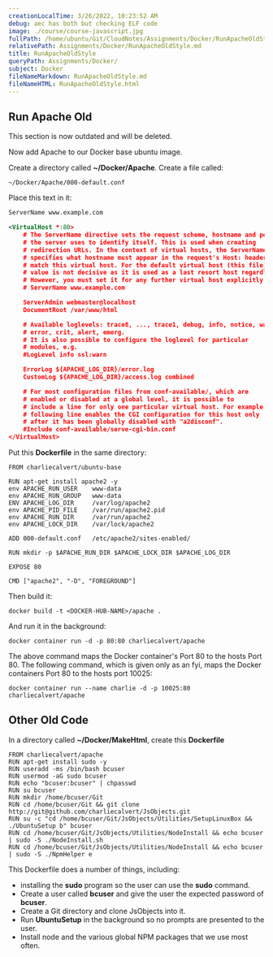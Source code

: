 ```yaml
---
creationLocalTime: 3/26/2022, 10:23:52 AM
debug: aec has both but checking ELF code
image: ./course/course-javascript.jpg
fullPath: /home/ubuntu/Git/CloudNotes/Assignments/Docker/RunApacheOldStyle.md
relativePath: Assignments/Docker/RunApacheOldStyle.md
title: RunApacheOldStyle
queryPath: Assignments/Docker/
subject: Docker
fileNameMarkdown: RunApacheOldStyle.md
fileNameHTML: RunApacheOldStyle.html
---
```



<!-- toc -->
<!-- tocstop -->

## Run Apache Old

This section is now outdated and will be deleted.

Now add Apache to our Docker base ubuntu image.

Create a directory called **~/Docker/Apache**. Create a file called:

    ~/Docker/Apache/000-default.conf

Place this text in it:

```XML
ServerName www.example.com

<VirtualHost *:80>
	# The ServerName directive sets the request scheme, hostname and port that
	# the server uses to identify itself. This is used when creating
	# redirection URLs. In the context of virtual hosts, the ServerName
	# specifies what hostname must appear in the request's Host: header to
	# match this virtual host. For the default virtual host (this file) this
	# value is not decisive as it is used as a last resort host regardless.
	# However, you must set it for any further virtual host explicitly.
	# ServerName www.example.com

	ServerAdmin webmaster@localhost
	DocumentRoot /var/www/html

	# Available loglevels: trace8, ..., trace1, debug, info, notice, warn,
	# error, crit, alert, emerg.
	# It is also possible to configure the loglevel for particular
	# modules, e.g.
	#LogLevel info ssl:warn

	ErrorLog ${APACHE_LOG_DIR}/error.log
	CustomLog ${APACHE_LOG_DIR}/access.log combined

	# For most configuration files from conf-available/, which are
	# enabled or disabled at a global level, it is possible to
	# include a line for only one particular virtual host. For example the
	# following line enables the CGI configuration for this host only
	# after it has been globally disabled with "a2disconf".
	#Include conf-available/serve-cgi-bin.conf
</VirtualHost>
```

Put this **Dockerfile** in the same directory:

    FROM charliecalvert/ubuntu-base

    RUN apt-get install apache2 -y
    env APACHE_RUN_USER    www-data
    env APACHE_RUN_GROUP   www-data
    ENV APACHE_LOG_DIR     /var/log/apache2
    env APACHE_PID_FILE    /var/run/apache2.pid
    env APACHE_RUN_DIR     /var/run/apache2
    env APACHE_LOCK_DIR    /var/lock/apache2

    ADD 000-default.conf   /etc/apache2/sites-enabled/

    RUN mkdir -p $APACHE_RUN_DIR $APACHE_LOCK_DIR $APACHE_LOG_DIR

    EXPOSE 80

    CMD ["apache2", "-D", "FOREGROUND"]

Then build it:

    docker build -t <DOCKER-HUB-NAME>/apache .

And run it in the background:

    docker container run -d -p 80:80 charliecalvert/apache

The above command maps the Docker container's Port 80 to the hosts Port 80. The following command, which is given only as an fyi, maps the Docker containers Port 80 to the hosts port 10025:

    docker container run --name charlie -d -p 10025:80 charliecalvert/apache

## Other Old Code

In a directory called **~/Docker/MakeHtml**, create this **Dockerfile**


    FROM charliecalvert/apache
    RUN apt-get install sudo -y
    RUN useradd -ms /bin/bash bcuser
    RUN usermod -aG sudo bcuser
    RUN echo "bcuser:bcuser" | chpasswd
    RUN su bcuser
    RUN mkdir /home/bcuser/Git
    RUN cd /home/bcuser/Git && git clone http://git@github.com/charliecalvert/JsObjects.git
    RUN su -c "cd /home/bcuser/Git/JsObjects/Utilities/SetupLinuxBox && ./UbuntuSetup b" bcuser
    RUN cd /home/bcuser/Git/JsObjects/Utilities/NodeInstall && echo bcuser | sudo -S ./NodeInstall.sh
    RUN cd /home/bcuser/Git/JsObjects/Utilities/NodeInstall && echo bcuser | sudo -S ./NpmHelper e

This Dockerfile does a number of things, including:

- installing the **sudo** program so the user can use the **sudo** command.
- Create a user called **bcuser** and give the user the expected password of **bcuser**.
- Create a Git directory and clone JsObjects into it.
- Run **UbuntuSetup** in the background so no prompts are presented to the user.
- Install node and the various global NPM packages that we use most often.
